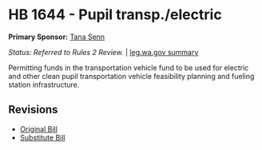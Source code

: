 # HB 1644 - Pupil transp./electric
**Primary Sponsor:** [Tana Senn](/person/leg/tana.senn.md)

*Status: Referred to Rules 2 Review.* | [leg.wa.gov summary](https://app.leg.wa.gov/billsummary?BillNumber=1644&Year=2021)

Permitting funds in the transportation vehicle fund to be used for electric and other clean pupil transportation vehicle feasibility planning and fueling station infrastructure.

## Revisions
* [Original Bill](1/)
* [Substitute Bill](S/)